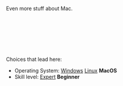 Even more stuff about Mac.



<br><br><br>
------
Choices that lead here:
- Operating System: [Windows](more_ab.md) [Linux](more_bb.md) **MacOS**
- Skill level: [Expert](more_ca.md) **Beginner**
